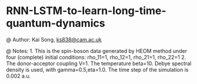 # RNN-LSTM-to-learn-long-time-quantum-dynamics
@ Author:  Kai Song, ks838@cam.ac.uk

@ Notes:    1. This is the spin-boson data generated by HEOM method under four (complete) initial conditions:
               rho_11=1, rho_12=1, rho_21=1, rho_22=1
            2. The donor-acceptor coupling V=1.
               The temperature beta=10.
               Debye spectral density is used, with gamma=0.5,eta=1.0.
               The time step of the simulation is 0.002 a.u.

